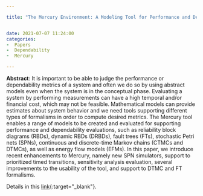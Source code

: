 ```yaml
---

title: "The Mercury Environment: A Modeling Tool for Performance and Dependability Evaluation"


date: 2021-07-07 11:24:00
categories:
-  Papers
-  Dependability
-  Mercury

---
```


**Abstract**: It is important to be able to judge the performance or dependability metrics of a system and often we do so by using abstract models even when the system is in the conceptual phase. Evaluating a system by performing measurements can have a high temporal and/or financial cost, which may not be feasible. Mathematical models can provide estimates about system behavior and we need tools supporting different types of formalisms in order to compute desired metrics. The Mercury tool enables a range of models to be created and evaluated for supporting performance and dependability evaluations, such as reliability block diagrams (RBDs), dynamic RBDs (DRBDs), fault trees (FTs), stochastic Petri nets (SPNs), continuous and discrete-time Markov chains (CTMCs and DTMCs), as well as energy flow models (EFMs). In this paper, we introduce recent enhancements to Mercury, namely new SPN simulators, support to prioritized timed transitions, sensitivity analysis evaluation, several improvements to the usability of the tool, and support to DTMC and FT formalisms.






Details in this [link](https://doi.org/10.3233/AISE210075
){:target="_blank"}.
